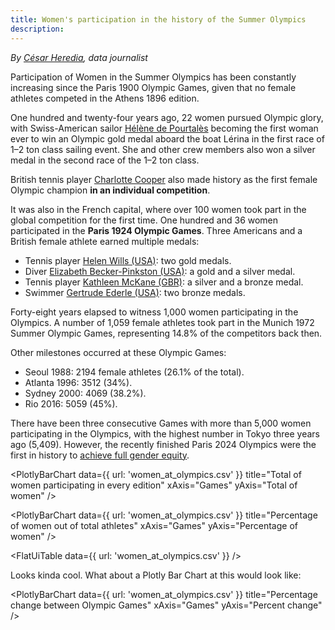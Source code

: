 ```yaml
---
title: Women's participation in the history of the Summer Olympics
description: 
---
```


*By [César Heredia](https://x.com/cahered), data journalist*

Participation of Women in the Summer Olympics has been constantly increasing since the Paris 1900 Olympic Games, given that no female athletes competed in the Athens 1896 edition.

One hundred and twenty-four years ago, 22 women pursued Olympic glory, with Swiss-American sailor [Hélène de Pourtalès](https://olympics.com/es/atletas/helen-de-pourtales) becoming the first woman ever to win an Olympic gold medal aboard the boat Lérina in the first race of 1–2 ton class sailing event. She and other crew members also won a silver medal in the second race of the 1–2 ton class.

British tennis player [Charlotte Cooper](https://olympics.com/en/athletes/charlotte-cooper) also made history as the first female Olympic champion **in an individual competition**.

It was also in the French capital, where over 100 women took part in the global competition for the first time. One hundred and 36 women participated in the **Paris 1924 Olympic Games**. Three Americans and a British female athlete earned multiple medals:

- Tennis player [Helen Wills (USA)](https://olympics.com/en/athletes/helen-wills): two gold medals.
- Diver [Elizabeth Becker-Pinkston (USA)](https://olympics.com/en/athletes/elizabeth-becker-pinkston): a gold and a silver medal.
- Tennis player [Kathleen McKane (GBR)](https://olympics.com/en/athletes/kathleen-mckane): a silver and a bronze medal.
- Swimmer [Gertrude Ederle (USA)](https://olympics.com/en/athletes/gertrude-ederle): two bronze medals.

Forty-eight years elapsed to witness 1,000 women participating in the Olympics. A number of 1,059 female athletes took part in the Munich 1972 Summer Olympic Games, representing 14.8% of the competitors back then.

Other milestones occurred at these Olympic Games:

- Seoul 1988: 2194 female athletes (26.1% of the total).
- Atlanta 1996: 3512 (34%).
- Sydney 2000: 4069 (38.2%).
- Rio 2016: 5059 (45%).

There have been three consecutive Games with more than 5,000 women participating in the Olympics, with the highest number in Tokyo three years ago (5,409). However, the recently finished Paris 2024 Olympics were the first in history to [achieve full gender equity](https://olympics.com/en/news/paris-2024-first-games-to-achieve-full-gender-parity).

 <PlotlyBarChart
  data={{
    url: 'women_at_olympics.csv'
  }}
  title="Total of women participating in every edition"
  xAxis="Games"
  yAxis="Total of women"
/>

<PlotlyBarChart
  data={{
    url: 'women_at_olympics.csv'
  }}
  title="Percentage of women out of total athletes"
  xAxis="Games"
  yAxis="Percentage of women"
/>

<FlatUiTable
  data={{
    url: 'women_at_olympics.csv'
  }}
 />

 Looks kinda cool. What about a Plotly Bar Chart at this would look like:

 <PlotlyBarChart
  data={{
    url: 'women_at_olympics.csv'
  }}
  title="Percentage change between Olympic Games"
  xAxis="Games"
  yAxis="Percent change"
/>


